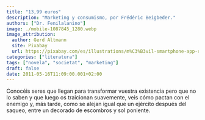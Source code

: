 ```yaml
---
title: "13,99 euros"
description: "Marketing y consumismo, por Frédéric Beigbeder."
authors: ["Dr. Fenilalanino"]
image: ./mobile-1087845_1280.webp
image_attribution:
  author: Gerd Altmann
  site: Pixabay
  url: https://pixabay.com/es/illustrations/m%C3%B3vil-smartphone-app-redes-1087845/
categories: ["literatura"]
tags: ["novela", "societat", "marketing"]
draft: false
date: 2011-05-16T11:09:00.001+02:00
---
```


Conocéis seres que llegan para transformar vuestra existencia pero que no lo saben y que luego os traicionan suavemente, veis cómo pactan con el enemigo y, más tarde, como se alejan igual que un ejército después del saqueo, entre un decorado de escombros y sol poniente.

